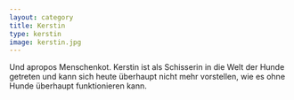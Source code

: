 ```yaml
---
layout: category
title: Kerstin
type: kerstin
image: kerstin.jpg
---
```


Und apropos Menschenkot. Kerstin ist als Schisserin in die Welt der Hunde getreten und kann sich heute überhaupt nicht mehr vorstellen, wie es ohne Hunde überhaupt funktionieren kann.